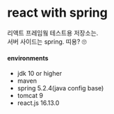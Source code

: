 # react with spring

리액트 프레임웤 테스트용 저장소는.  
서버 사이드는 spring. 띠용? 🙄

#### environments

- jdk 10 or higher
- maven
- spring 5.2.4(java config base)
- tomcat 9
- react.js 16.13.0
